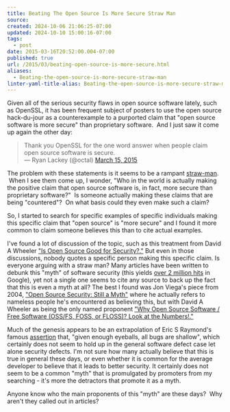```yaml
---
title: Beating The Open Source Is More Secure Straw Man
source: 
created: 2024-10-06 21:06:25-07:00
updated: 2024-10-10 15:00:16-07:00
tags:
  - post
date: 2015-03-16T20:52:00.004-07:00
published: true
url: /2015/03/beating-open-source-is-more-secure.html
aliases:
  - Beating-the-open-source-is-more-secure-straw-man
linter-yaml-title-alias: Beating-the-open-source-is-more-secure-straw-man
---
```



Given all of the serious security flaws in open source software lately, such as OpenSSL, it has been frequent subject of posters to use the open source hack-du-jour as a counterexample to a purported claim that "open source software is more secure" than proprietary software.  And I just saw it come up again the other day:  

> Thank you OpenSSL for the one word answer when people claim open source software is secure.  
> — Ryan Lackey (@octal) [March 15, 2015](https://twitter.com/octal/status/577125881669283840)

The problem with these statements is it seems to be a rampant [straw-man](http://www.nizkor.org/features/fallacies/straw-man.html).  When I see them come up, I wonder, "Who in the world is actually making the positive claim that open source software is, in fact, more secure than proprietary software?"  Is someone actually making these claims that are being "countered"?  On what basis could they even make such a claim?  
  
So, I started to search for specific examples of specific individuals making this specific claim that "open source" is "more secure" and I found it more common to claim someone believes this than to cite actual examples.  
  
I've found a lot of discussion of the topic, such as this treatment from David A Wheeler ["Is Open Source Good for Security?."](http://www.dwheeler.com/secure-class/Secure-Programs-HOWTO/open-source-security.html) But even in those discussions, nobody quotes a specific person making this specific claim. Is everyone arguing with a straw man? Many articles have been written to debunk this "myth" of software security (this yields [over 2 million hits](https://www.google.com/webhp?q=myth+of+open+source+security) in Google), yet not a single one seems to cite any source to back up the fact that this is even a myth at all? The best I found was Jon Viega's piece from 2004, ["Open Source Security: Still a Myth"](http://www.onlamp.com/pub/a/security/2004/09/16/open_source_security_myths.html) where he actually refers to nameless people he's encountered as believing this, but with David A Wheeler as being the only named proponent ["Why Open Source Software / Free Software (OSS/FS, FOSS, or FLOSS)? Look at the Numbers!."](http://www.dwheeler.com/oss_fs_why.html#security)  
  
Much of the genesis appears to be an extrapolation of Eric S Raymond's famous [assertion](http://www.catb.org/~esr/writings/cathedral-bazaar/cathedral-bazaar/index.html) that, "given enough eyeballs, all bugs are shallow", which certainly does not seem to hold up in the general software defect case let alone security defects. I'm not sure how many actually believe that this is true in general these days, or even whether it is common for the average developer to believe that it leads to better security. It certainly does not seem to be a common "myth" that is promulgated by promoters from my searching - it's more the detractors that promote it as a myth.  
  
Anyone know who the main proponents of this "myth" are these days?  Why aren't they called out in articles?